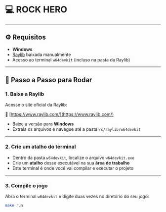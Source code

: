 # 💻 ROCK HERO

---

## ⚙️ Requisitos

- **Windows**
- [Raylib](https://www.raylib.com/) baixada manualmente
- Acesso ao terminal `w64devkit` (incluso na pasta da Raylib)

---

## 🧭 Passo a Passo para Rodar

### 1. Baixe a Raylib

Acesse o site oficial da Raylib:

🔗 [https://www.raylib.com/](https://www.raylib.com/)

- Baixe a versão para **Windows**
- Extraia os arquivos e navegue até a pasta `/c/raylib/w64devkit`

---

### 2. Crie um atalho do terminal

- Dentro da pasta `w64devkit`, localize o arquivo `w64devkit.exe`
- Crie um **atalho** desse executável na sua **área de trabalho**
- Este terminal é onde você vai compilar e executar o projeto

---

### 3. Compile o jogo

Abra o terminal `w64devkit` e digite duas vezes no diretório do seu jogo:

```bash
make run
```


